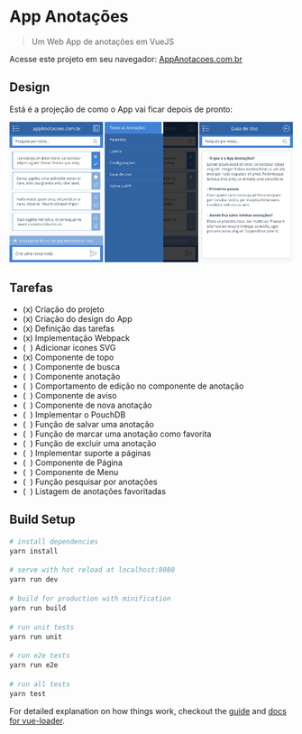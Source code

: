 # App Anotações

> Um Web App de anotações em VueJS

Acesse este projeto em seu navegador: [AppAnotacoes.com.br](http://appanotacoes.com.br/)

## Design
Está é a projeção de como o App vai ficar depois de pronto:

![Projeção do App](screenshots/projecao-app.png)

## Tarefas
* (x) Criação do projeto
* (x) Criação do design do App
* (x) Definição das tarefas
* (x) Implementação Webpack
* (&nbsp;&nbsp;) Adicionar icones SVG
* (x) Componente de topo
* (&nbsp;&nbsp;) Componente de busca
* (&nbsp;&nbsp;) Componente anotação
* (&nbsp;&nbsp;) Comportamento de edição no componente de anotação
* (&nbsp;&nbsp;) Componente de aviso
* (&nbsp;&nbsp;) Componente de nova anotação
* (&nbsp;&nbsp;) Implementar o PouchDB
* (&nbsp;&nbsp;) Função de salvar uma anotação
* (&nbsp;&nbsp;) Função de marcar uma anotação como favorita
* (&nbsp;&nbsp;) Função de excluir uma anotação
* (&nbsp;&nbsp;) Implementar suporte a páginas
* (&nbsp;&nbsp;) Componente de Página
* (&nbsp;&nbsp;) Componente de Menu
* (&nbsp;&nbsp;) Função pesquisar por anotações
* (&nbsp;&nbsp;) Listagem de anotações favoritadas

## Build Setup

``` bash
# install dependencies
yarn install

# serve with hot reload at localhost:8080
yarn run dev

# build for production with minification
yarn run build

# run unit tests
yarn run unit

# run e2e tests
yarn run e2e

# run all tests
yarn test
```

For detailed explanation on how things work, checkout the [guide](http://vuejs-templates.github.io/webpack/) and [docs for vue-loader](http://vuejs.github.io/vue-loader).
